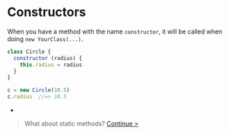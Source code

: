 # Constructors

When you have a method with the name `constructor`, it will be called when doing `new YourClass(...)`.

```js
class Circle {
  constructor (radius) {
    this.radius = radius
  }
}

c = new Circle(10.5)
c.radius  //=> 10.5
```

-

> What about static methods? [Continue >](static-methods.md)
